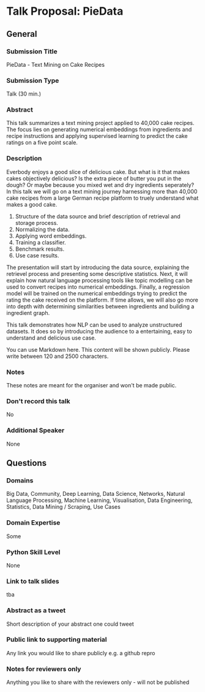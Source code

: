 # Talk Proposal: PieData

## General

### Submission Title

PieData - Text Mining on Cake Recipes

### Submission Type

Talk (30 min.)

### Abstract

This talk summarizes a text mining project applied to 40,000 cake recipes. The focus lies on generating numerical embeddings from ingredients and recipe instructions and applying supervised learning to predict the cake ratings on a five point scale.

### Description

Everbody enjoys a good slice of delicious cake. But what is it that makes cakes objectively delicious? Is the extra piece of butter you put in the dough? Or maybe because you mixed wet and dry ingredients seperately? In this talk we will go on a text mining journey harnessing more than 40,000 cake recipes from a large German recipe platform to truely understand what makes a good cake.

1. Structure of the data source and brief description of retrieval and storage process.
2. Normalizing the data.
3. Applying word embeddings.
4. Training a classifier.
5. Benchmark results.
6. Use case results.

The presentation will start by introducing the data source, explaining the retrievel process and presenting some descriptive statistics. Next, it will explain how natural language processing tools like topic modelling can be used to convert recipes into numerical embeddings. Finally, a regression model will be trained on the numerical embeddings trying to predict the rating the cake received on the platform. If time allows, we will also go more into depth with determining similarities between ingredients and building a ingredient graph.

This talk demonstrates how NLP can be used to analyze unstructured datasets. It does so by introducing the audience to a entertaining, easy to understand and delicious use case. 

You can use Markdown here. This content will be shown publicly. Please write between 120 and 2500 characters.

### Notes

These notes are meant for the organiser and won't be made public.

### Don't record this talk

No

### Additional Speaker

None

## Questions

### Domains

Big Data, Community, Deep Learning, Data Science, Networks, Natural Language Processing, Machine Learning, Visualisation, Data Engineering, Statistics, Data Mining / Scraping, Use Cases

### Domain Expertise

Some

### Python Skill Level

None

### Link to talk slides

tba

### Abstract as a tweet

Short description of your abstract one could tweet

### Public link to supporting material

Any link you would like to share publicly e.g. a github repro

### Notes for reviewers only

Anything you like to share with the reviewers only - will not be published
